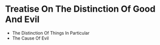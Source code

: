# Treatise On The Distinction Of Good And Evil

* The Distinction Of Things In Particular
* The Cause Of Evil